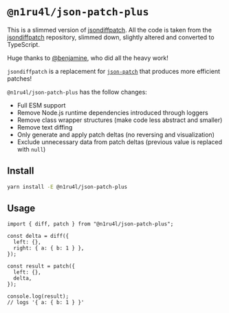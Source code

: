 # `@n1ru4l/json-patch-plus`

This is a slimmed version of [jsondiffpatch](https://github.com/benjamine/jsondiffpatch). All the code is taken from the [jsondiffpatch](https://github.com/benjamine/jsondiffpatch) repository, slimmed down, slightly altered and converted to TypeScript.

Huge thanks to [@benjamine](https://github.com/benjamine), who did all the heavy work!

`jsondiffpatch` is a replacement for [`json-patch`](https://datatracker.ietf.org/doc/html/rfc6902) that produces more efficient patches!

`@n1ru4l/json-patch-plus` has the follow changes:

- Full ESM support
- Remove Node.js runtime dependencies introduced through loggers
- Remove class wrapper structures (make code less abstract and smaller)
- Remove text diffing
- Only generate and apply patch deltas (no reversing and visualization)
- Exclude unnecessary data from patch deltas (previous value is replaced with `null`)

## Install

```bash
yarn install -E @n1ru4l/json-patch-plus
```

## Usage

```tsx
import { diff, patch } from "@n1ru4l/json-patch-plus";

const delta = diff({
  left: {},
  right: { a: { b: 1 } },
});

const result = patch({
  left: {},
  delta,
});

console.log(result);
// logs '{ a: { b: 1 } }'
```
